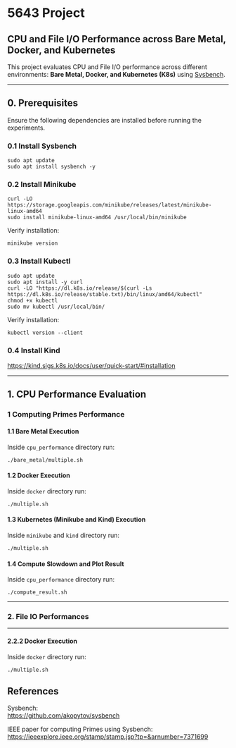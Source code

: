 # 5643 Project
## CPU and File I/O Performance across Bare Metal, Docker, and Kubernetes

This project evaluates CPU and File I/O performance across different environments: **Bare Metal, Docker, and Kubernetes (K8s)** using [Sysbench](https://github.com/akopytov/sysbench).

---

## 0. Prerequisites
Ensure the following dependencies are installed before running the experiments.

### 0.1 Install Sysbench
```
sudo apt update
sudo apt install sysbench -y
```

### 0.2 Install Minikube
```
curl -LO https://storage.googleapis.com/minikube/releases/latest/minikube-linux-amd64
sudo install minikube-linux-amd64 /usr/local/bin/minikube
```

Verify installation:
```
minikube version
```

### 0.3 Install Kubectl
```
sudo apt update
sudo apt install -y curl
curl -LO "https://dl.k8s.io/release/$(curl -Ls https://dl.k8s.io/release/stable.txt)/bin/linux/amd64/kubectl"
chmod +x kubectl
sudo mv kubectl /usr/local/bin/
```

Verify installation:
```
kubectl version --client
```

### 0.4 Install Kind
https://kind.sigs.k8s.io/docs/user/quick-start/#installation

---

## 1. CPU Performance Evaluation

### 1 Computing Primes Performance

#### 1.1 Bare Metal Execution
Inside `cpu_performance` directory run:
```
./bare_metal/multiple.sh
```

#### 1.2 Docker Execution
Inside `docker` directory run:
```
./multiple.sh
```

#### 1.3 Kubernetes (Minikube and Kind) Execution
Inside `minikube` and `kind` directory run:
```
./multiple.sh
```

#### 1.4 Compute Slowdown and Plot Result
Inside `cpu_performance` directory run:
```
./compute_result.sh
```

---


### 2. File IO Performances


---


#### 2.2.2 Docker Execution
Inside `docker` directory run:
```
./multiple.sh
```

## References
Sysbench:  
https://github.com/akopytov/sysbench

IEEE paper for computing Primes using Sysbench:  
https://ieeexplore.ieee.org/stamp/stamp.jsp?tp=&arnumber=7371699
